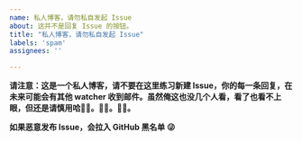 ```yaml
---
name: 私人博客，请勿私自发起 Issue
about: 这并不是回复 Issue 的按钮。
title: "私人博客，请勿私自发起 Issue"
labels: 'spam'
assignees: ''

---
```


**请注意：这是一个私人博客，请不要在这里练习新建 Issue，你的每一条回复，在未来可能会有其他 watcher 收到邮件。虽然俺这也没几个人看，看了也看不上眼，但还是请慎用哈🙏🏻。🙏🏻。🙏🏻。**

**如果恶意发布 Issue，会拉入 GitHub 黑名单 😜**
